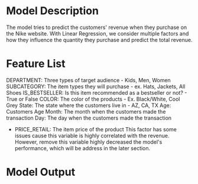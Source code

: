 # Model Description
The model tries to predict the customers' revenue when they purchase on the Nike website. With Linear Regression, we consider multiple factors and how they influence the quantity they purchase and predict the total revenue.

# Feature List
DEPARTMENT: Three types of target audience  - Kids, Men, Women
SUBCATEGORY: The item types they will purchase - ex. Hats, Jackets, All Shoes
IS_BESTSELLER: Is this item recommended as a bestseller or not? - True or False
COLOR: The color of the products - Ex. Black/White, Cool Grey
State: The state where the customers live in - AZ, CA, TX
Age: Customers Age
Month: The month when the customers made the transaction
Day: The day when the customers made the transaction

* PRICE_RETAIL: The item price of the product
This factor has some issues cause this variable is highly correlated with the revenue. However, remove this variable highly decreased the model's performance, which will be address in the later section.

# Model Output


